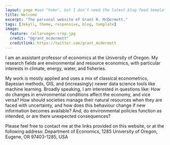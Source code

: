 ```yaml
---
layout: page #was "home", but I don't need the latest blog feed template on the homepage
title: Welcome
excerpt: "The personal website of Grant R. McDermott."
tags: [Jekyll, theme, responsive, blog, template]
image:
  feature: rallarvegen-crop.jpg
  credit: "@grant_mcdermott"
  creditlink: https://twitter.com/grant_mcdermott
---
```


I am an assistant professor of economics at the University of Oregon. My research fields are environmental and resource economics, with particular interests in climate, energy, water, and fisheries.

My work is mostly applied and uses a mix of classical econometrics, Bayesian methods, GIS, and (increasingly) newer data science tools like machine learning. Broadly speaking, I am interested in questions like: How do changes in environmental conditions affect the economy, and vice versa? How should societies manage their natural resources when they are faced with uncertainty, and how does this behaviour change if new information becomes available? And, do environmental policies function as intended, or are there unexpected consequences?

Please feel free to contact me at the links provided on this website, or at the following address: Department of Economics, 1285 University of Oregon, Eugene, OR 97403-1285, USA

<!--
<p class="rss-subscribe">Subscribe <a href="{{ "/feed.xml" | prepend: site.baseurl }}" target="_blank">via RSS</a>.</p>
-->
